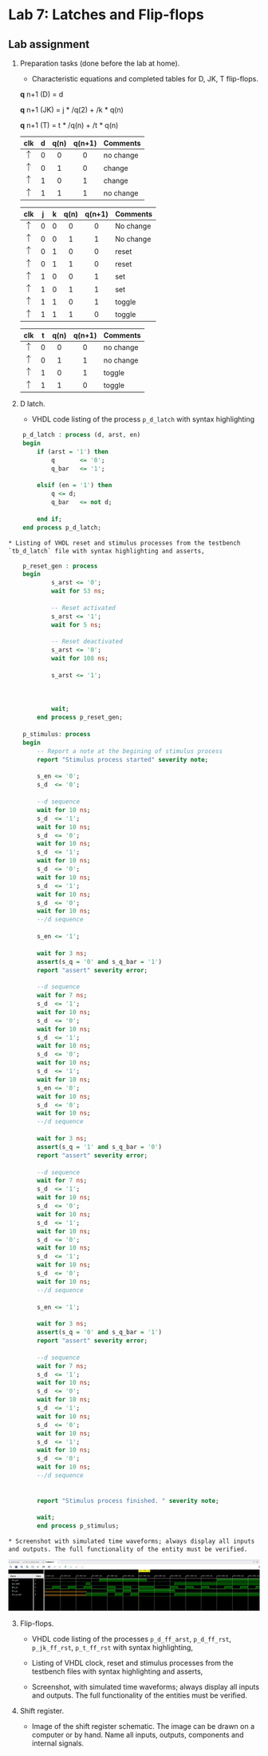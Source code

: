 # Lab 7: Latches and Flip-flops

## Lab assignment

1. Preparation tasks (done before the lab at home). 
    * Characteristic equations and completed tables for D, JK, T flip-flops.
   
   **q** n+1 (D) = d
   
   **q** n+1 (JK) = j * /q(2) + /k * q(n)
   
   **q** n+1 (T) = t * /q(n) + /t * q(n)
   
   
   | **clk** | **d** | **q(n)** | **q(n+1)** | **Comments** |
   | :-: | :-: | :-: | :-: | :-- |
   | ![rising](IMAGES/eq_uparrow.png) | 0 | 0 | 0  | no change |
   | ![rising](IMAGES/eq_uparrow.png) | 0 | 1 | 0 | change |
   | ![rising](IMAGES/eq_uparrow.png) | 1 | 0 | 1 | change |
   | ![rising](IMAGES/eq_uparrow.png) | 1 | 1 | 1 | no change |

   | **clk** | **j** | **k** | **q(n)** | **q(n+1)** | **Comments** |
   | :-: | :-: | :-: | :-: | :-: | :-- |
   | ![rising](IMAGES/eq_uparrow.png) | 0 | 0 | 0 | 0 | No change |
   | ![rising](IMAGES/eq_uparrow.png) | 0 | 0 | 1 | 1 | No change |
   | ![rising](IMAGES/eq_uparrow.png) | 0 | 1 | 0 | 0 | reset |
   | ![rising](IMAGES/eq_uparrow.png) | 0 | 1 | 1 | 0 | reset |
   | ![rising](IMAGES/eq_uparrow.png) | 1 | 0 | 0 | 1 | set |
   | ![rising](IMAGES/eq_uparrow.png) | 1 | 0 | 1 | 1 | set |
   | ![rising](IMAGES/eq_uparrow.png) | 1 | 1 | 0 | 1 | toggle |
   | ![rising](IMAGES/eq_uparrow.png) | 1 | 1 | 1 | 0 | toggle |

   | **clk** | **t** | **q(n)** | **q(n+1)** | **Comments** |
   | :-: | :-: | :-: | :-: | :-- |
   | ![rising](IMAGES/eq_uparrow.png) | 0 | 0 | 0 | no change |
   | ![rising](IMAGES/eq_uparrow.png) | 0 | 1 | 1 | no change |
   | ![rising](IMAGES/eq_uparrow.png) | 1 | 0 | 1 | toggle |
   | ![rising](IMAGES/eq_uparrow.png) | 1 | 1 | 0 | toggle |
    

2. D latch.
    * VHDL code listing of the process `p_d_latch` with syntax highlighting
    
``` vhdl
    p_d_latch : process (d, arst, en)
    begin
        if (arst = '1') then
            q       <= '0';
            q_bar   <= '1';
            
        elsif (en = '1') then
            q <= d;
            q_bar   <= not d;
            
        end if;
    end process p_d_latch;
```

    * Listing of VHDL reset and stimulus processes from the testbench `tb_d_latch` file with syntax highlighting and asserts,
    
``` vhdl
    p_reset_gen : process
    begin
            s_arst <= '0';
            wait for 53 ns;
            
            -- Reset activated
            s_arst <= '1';   
            wait for 5 ns;
            
            -- Reset deactivated
            s_arst <= '0';
            wait for 108 ns;
            
            s_arst <= '1';
          
            
            
            wait;
        end process p_reset_gen;
    
    p_stimulus: process
    begin
        -- Report a note at the begining of stimulus process
        report "Stimulus process started" severity note;
        
        s_en <= '0';
        s_d  <= '0';
        
        --d sequence
        wait for 10 ns;
        s_d  <= '1';
        wait for 10 ns;
        s_d  <= '0';
        wait for 10 ns;
        s_d  <= '1';
        wait for 10 ns;
        s_d  <= '0';
        wait for 10 ns;
        s_d  <= '1';
        wait for 10 ns;
        s_d  <= '0';
        wait for 10 ns;
        --/d sequence
        
        s_en <= '1';
        
        wait for 3 ns;
        assert(s_q = '0' and s_q_bar = '1')
        report "assert" severity error;
        
        --d sequence
        wait for 7 ns;
        s_d  <= '1';
        wait for 10 ns;
        s_d  <= '0';
        wait for 10 ns;
        s_d  <= '1';
        wait for 10 ns;
        s_d  <= '0';
        wait for 10 ns;
        s_d  <= '1';
        wait for 10 ns;
        s_en <= '0';
        wait for 10 ns;
        s_d  <= '0';
        wait for 10 ns;
        --/d sequence        
        
        wait for 3 ns;
        assert(s_q = '1' and s_q_bar = '0')
        report "assert" severity error;
 
        --d sequence
        wait for 7 ns;
        s_d  <= '1';
        wait for 10 ns;
        s_d  <= '0';
        wait for 10 ns;
        s_d  <= '1';
        wait for 10 ns;
        s_d  <= '0';
        wait for 10 ns;
        s_d  <= '1';
        wait for 10 ns;
        s_d  <= '0';
        wait for 10 ns;
        --/d sequence 
        
        s_en <= '1'; 
        
        wait for 3 ns;
        assert(s_q = '0' and s_q_bar = '1')
        report "assert" severity error;       
        
        --d sequence
        wait for 7 ns;
        s_d  <= '1';
        wait for 10 ns;
        s_d  <= '0';
        wait for 10 ns;
        s_d  <= '1';
        wait for 10 ns;
        s_d  <= '0';
        wait for 10 ns;
        s_d  <= '1';
        wait for 10 ns;
        s_d  <= '0';
        wait for 10 ns;
        --/d sequence         
        

        report "Stimulus process finished. " severity note;
        
        wait;
        end process p_stimulus;
```
       
    * Screenshot with simulated time waveforms; always display all inputs and outputs. The full functionality of the entity must be verified.
 
![Screenshot with simulated time waveforms](IMAGES/schema1.jpg)

3. Flip-flops.
    * VHDL code listing of the processes `p_d_ff_arst`, `p_d_ff_rst`, `p_jk_ff_rst`, `p_t_ff_rst` with syntax highlighting,
    
    
    * Listing of VHDL clock, reset and stimulus processes from the testbench files with syntax highlighting and asserts,
    
    
    * Screenshot, with simulated time waveforms; always display all inputs and outputs. The full functionality of the entities must be verified.




4. Shift register.
    * Image of the shift register schematic. The image can be drawn on a computer or by hand. Name all inputs, outputs, components and internal signals.

